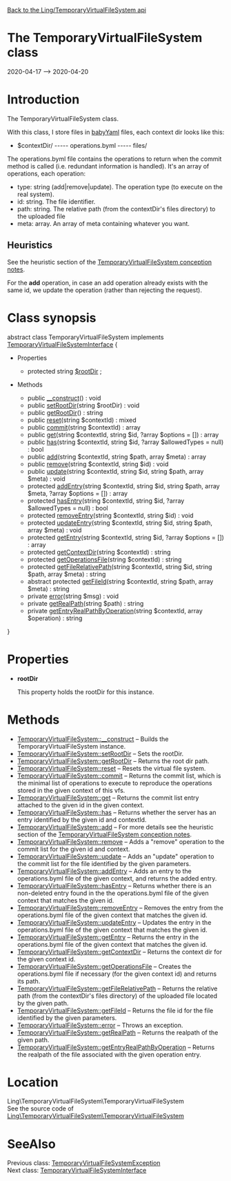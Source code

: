 [Back to the Ling/TemporaryVirtualFileSystem api](https://github.com/lingtalfi/TemporaryVirtualFileSystem/blob/master/doc/api/Ling/TemporaryVirtualFileSystem.md)



The TemporaryVirtualFileSystem class
================
2020-04-17 --> 2020-04-20






Introduction
============

The TemporaryVirtualFileSystem class.

With this class, I store files in [babyYaml](https://github.com/lingtalfi/BabyYaml) files, each context dir looks like this:


- $contextDir/
----- operations.byml
----- files/




The operations.byml file contains the operations to return when the commit method is called (i.e. redundant information
is handled). It's an array of operations, each operation:

- type: string (add|remove|update). The operation type (to execute on the real system).
- id: string. The file identifier.
- path: string. The relative path (from the contextDir's files directory) to the uploaded file
- meta: array. An array of meta containing whatever you want.



Heuristics
-----------

See the heuristic section of the [TemporaryVirtualFileSystem conception notes](https://github.com/lingtalfi/TemporaryVirtualFileSystem/blob/master/doc/pages/conception-notes.md).

For the **add** operation, in case an add operation already exists with the same id, we update the operation (rather than
rejecting the request).



Class synopsis
==============


abstract class <span class="pl-k">TemporaryVirtualFileSystem</span> implements [TemporaryVirtualFileSystemInterface](https://github.com/lingtalfi/TemporaryVirtualFileSystem/blob/master/doc/api/Ling/TemporaryVirtualFileSystem/TemporaryVirtualFileSystemInterface.md) {

- Properties
    - protected string [$rootDir](#property-rootDir) ;

- Methods
    - public [__construct](https://github.com/lingtalfi/TemporaryVirtualFileSystem/blob/master/doc/api/Ling/TemporaryVirtualFileSystem/TemporaryVirtualFileSystem/__construct.md)() : void
    - public [setRootDir](https://github.com/lingtalfi/TemporaryVirtualFileSystem/blob/master/doc/api/Ling/TemporaryVirtualFileSystem/TemporaryVirtualFileSystem/setRootDir.md)(string $rootDir) : void
    - public [getRootDir](https://github.com/lingtalfi/TemporaryVirtualFileSystem/blob/master/doc/api/Ling/TemporaryVirtualFileSystem/TemporaryVirtualFileSystem/getRootDir.md)() : string
    - public [reset](https://github.com/lingtalfi/TemporaryVirtualFileSystem/blob/master/doc/api/Ling/TemporaryVirtualFileSystem/TemporaryVirtualFileSystem/reset.md)(string $contextId) : mixed
    - public [commit](https://github.com/lingtalfi/TemporaryVirtualFileSystem/blob/master/doc/api/Ling/TemporaryVirtualFileSystem/TemporaryVirtualFileSystem/commit.md)(string $contextId) : array
    - public [get](https://github.com/lingtalfi/TemporaryVirtualFileSystem/blob/master/doc/api/Ling/TemporaryVirtualFileSystem/TemporaryVirtualFileSystem/get.md)(string $contextId, string $id, ?array $options = []) : array
    - public [has](https://github.com/lingtalfi/TemporaryVirtualFileSystem/blob/master/doc/api/Ling/TemporaryVirtualFileSystem/TemporaryVirtualFileSystem/has.md)(string $contextId, string $id, ?array $allowedTypes = null) : bool
    - public [add](https://github.com/lingtalfi/TemporaryVirtualFileSystem/blob/master/doc/api/Ling/TemporaryVirtualFileSystem/TemporaryVirtualFileSystem/add.md)(string $contextId, string $path, array $meta) : array
    - public [remove](https://github.com/lingtalfi/TemporaryVirtualFileSystem/blob/master/doc/api/Ling/TemporaryVirtualFileSystem/TemporaryVirtualFileSystem/remove.md)(string $contextId, string $id) : void
    - public [update](https://github.com/lingtalfi/TemporaryVirtualFileSystem/blob/master/doc/api/Ling/TemporaryVirtualFileSystem/TemporaryVirtualFileSystem/update.md)(string $contextId, string $id, string $path, array $meta) : void
    - protected [addEntry](https://github.com/lingtalfi/TemporaryVirtualFileSystem/blob/master/doc/api/Ling/TemporaryVirtualFileSystem/TemporaryVirtualFileSystem/addEntry.md)(string $contextId, string $id, string $path, array $meta, ?array $options = []) : array
    - protected [hasEntry](https://github.com/lingtalfi/TemporaryVirtualFileSystem/blob/master/doc/api/Ling/TemporaryVirtualFileSystem/TemporaryVirtualFileSystem/hasEntry.md)(string $contextId, string $id, ?array $allowedTypes = null) : bool
    - protected [removeEntry](https://github.com/lingtalfi/TemporaryVirtualFileSystem/blob/master/doc/api/Ling/TemporaryVirtualFileSystem/TemporaryVirtualFileSystem/removeEntry.md)(string $contextId, string $id) : void
    - protected [updateEntry](https://github.com/lingtalfi/TemporaryVirtualFileSystem/blob/master/doc/api/Ling/TemporaryVirtualFileSystem/TemporaryVirtualFileSystem/updateEntry.md)(string $contextId, string $id, string $path, array $meta) : void
    - protected [getEntry](https://github.com/lingtalfi/TemporaryVirtualFileSystem/blob/master/doc/api/Ling/TemporaryVirtualFileSystem/TemporaryVirtualFileSystem/getEntry.md)(string $contextId, string $id, ?array $options = []) : array
    - protected [getContextDir](https://github.com/lingtalfi/TemporaryVirtualFileSystem/blob/master/doc/api/Ling/TemporaryVirtualFileSystem/TemporaryVirtualFileSystem/getContextDir.md)(string $contextId) : string
    - protected [getOperationsFile](https://github.com/lingtalfi/TemporaryVirtualFileSystem/blob/master/doc/api/Ling/TemporaryVirtualFileSystem/TemporaryVirtualFileSystem/getOperationsFile.md)(string $contextId) : string
    - protected [getFileRelativePath](https://github.com/lingtalfi/TemporaryVirtualFileSystem/blob/master/doc/api/Ling/TemporaryVirtualFileSystem/TemporaryVirtualFileSystem/getFileRelativePath.md)(string $contextId, string $id, string $path, array $meta) : string
    - abstract protected [getFileId](https://github.com/lingtalfi/TemporaryVirtualFileSystem/blob/master/doc/api/Ling/TemporaryVirtualFileSystem/TemporaryVirtualFileSystem/getFileId.md)(string $contextId, string $path, array $meta) : string
    - private [error](https://github.com/lingtalfi/TemporaryVirtualFileSystem/blob/master/doc/api/Ling/TemporaryVirtualFileSystem/TemporaryVirtualFileSystem/error.md)(string $msg) : void
    - private [getRealPath](https://github.com/lingtalfi/TemporaryVirtualFileSystem/blob/master/doc/api/Ling/TemporaryVirtualFileSystem/TemporaryVirtualFileSystem/getRealPath.md)(string $path) : string
    - private [getEntryRealPathByOperation](https://github.com/lingtalfi/TemporaryVirtualFileSystem/blob/master/doc/api/Ling/TemporaryVirtualFileSystem/TemporaryVirtualFileSystem/getEntryRealPathByOperation.md)(string $contextId, array $operation) : string

}




Properties
=============

- <span id="property-rootDir"><b>rootDir</b></span>

    This property holds the rootDir for this instance.
    
    



Methods
==============

- [TemporaryVirtualFileSystem::__construct](https://github.com/lingtalfi/TemporaryVirtualFileSystem/blob/master/doc/api/Ling/TemporaryVirtualFileSystem/TemporaryVirtualFileSystem/__construct.md) &ndash; Builds the TemporaryVirtualFileSystem instance.
- [TemporaryVirtualFileSystem::setRootDir](https://github.com/lingtalfi/TemporaryVirtualFileSystem/blob/master/doc/api/Ling/TemporaryVirtualFileSystem/TemporaryVirtualFileSystem/setRootDir.md) &ndash; Sets the rootDir.
- [TemporaryVirtualFileSystem::getRootDir](https://github.com/lingtalfi/TemporaryVirtualFileSystem/blob/master/doc/api/Ling/TemporaryVirtualFileSystem/TemporaryVirtualFileSystem/getRootDir.md) &ndash; Returns the root dir path.
- [TemporaryVirtualFileSystem::reset](https://github.com/lingtalfi/TemporaryVirtualFileSystem/blob/master/doc/api/Ling/TemporaryVirtualFileSystem/TemporaryVirtualFileSystem/reset.md) &ndash; Resets the virtual file system.
- [TemporaryVirtualFileSystem::commit](https://github.com/lingtalfi/TemporaryVirtualFileSystem/blob/master/doc/api/Ling/TemporaryVirtualFileSystem/TemporaryVirtualFileSystem/commit.md) &ndash; Returns the commit list, which is the minimal list of operations to execute to reproduce the operations stored in the given context of this vfs.
- [TemporaryVirtualFileSystem::get](https://github.com/lingtalfi/TemporaryVirtualFileSystem/blob/master/doc/api/Ling/TemporaryVirtualFileSystem/TemporaryVirtualFileSystem/get.md) &ndash; Returns the commit list entry attached to the given id in the given context.
- [TemporaryVirtualFileSystem::has](https://github.com/lingtalfi/TemporaryVirtualFileSystem/blob/master/doc/api/Ling/TemporaryVirtualFileSystem/TemporaryVirtualFileSystem/has.md) &ndash; Returns whether the server has an entry identified by the given id and contextId.
- [TemporaryVirtualFileSystem::add](https://github.com/lingtalfi/TemporaryVirtualFileSystem/blob/master/doc/api/Ling/TemporaryVirtualFileSystem/TemporaryVirtualFileSystem/add.md) &ndash; For more details see the heuristic section of the [TemporaryVirtualFileSystem conception notes](https://github.com/lingtalfi/TemporaryVirtualFileSystem/blob/master/doc/pages/conception-notes.md).
- [TemporaryVirtualFileSystem::remove](https://github.com/lingtalfi/TemporaryVirtualFileSystem/blob/master/doc/api/Ling/TemporaryVirtualFileSystem/TemporaryVirtualFileSystem/remove.md) &ndash; Adds a "remove" operation to the commit list for the given id and context.
- [TemporaryVirtualFileSystem::update](https://github.com/lingtalfi/TemporaryVirtualFileSystem/blob/master/doc/api/Ling/TemporaryVirtualFileSystem/TemporaryVirtualFileSystem/update.md) &ndash; Adds an "update" operation to the commit list for the file identified by the given parameters.
- [TemporaryVirtualFileSystem::addEntry](https://github.com/lingtalfi/TemporaryVirtualFileSystem/blob/master/doc/api/Ling/TemporaryVirtualFileSystem/TemporaryVirtualFileSystem/addEntry.md) &ndash; Adds an entry to the operations.byml file of the given context, and returns the added entry.
- [TemporaryVirtualFileSystem::hasEntry](https://github.com/lingtalfi/TemporaryVirtualFileSystem/blob/master/doc/api/Ling/TemporaryVirtualFileSystem/TemporaryVirtualFileSystem/hasEntry.md) &ndash; Returns whether there is an non-deleted entry found in the the operations.byml file of the given context that matches the given id.
- [TemporaryVirtualFileSystem::removeEntry](https://github.com/lingtalfi/TemporaryVirtualFileSystem/blob/master/doc/api/Ling/TemporaryVirtualFileSystem/TemporaryVirtualFileSystem/removeEntry.md) &ndash; Removes the entry from the operations.byml file of the given context that matches the given id.
- [TemporaryVirtualFileSystem::updateEntry](https://github.com/lingtalfi/TemporaryVirtualFileSystem/blob/master/doc/api/Ling/TemporaryVirtualFileSystem/TemporaryVirtualFileSystem/updateEntry.md) &ndash; Updates the entry in the operations.byml file of the given context that matches the given id.
- [TemporaryVirtualFileSystem::getEntry](https://github.com/lingtalfi/TemporaryVirtualFileSystem/blob/master/doc/api/Ling/TemporaryVirtualFileSystem/TemporaryVirtualFileSystem/getEntry.md) &ndash; Returns the entry in the operations.byml file of the given context that matches the given id.
- [TemporaryVirtualFileSystem::getContextDir](https://github.com/lingtalfi/TemporaryVirtualFileSystem/blob/master/doc/api/Ling/TemporaryVirtualFileSystem/TemporaryVirtualFileSystem/getContextDir.md) &ndash; Returns the context dir for the given context id.
- [TemporaryVirtualFileSystem::getOperationsFile](https://github.com/lingtalfi/TemporaryVirtualFileSystem/blob/master/doc/api/Ling/TemporaryVirtualFileSystem/TemporaryVirtualFileSystem/getOperationsFile.md) &ndash; Creates the operations.byml file if necessary (for the given context id) and returns its path.
- [TemporaryVirtualFileSystem::getFileRelativePath](https://github.com/lingtalfi/TemporaryVirtualFileSystem/blob/master/doc/api/Ling/TemporaryVirtualFileSystem/TemporaryVirtualFileSystem/getFileRelativePath.md) &ndash; Returns the relative path (from the contextDir's files directory) of the uploaded file located by the given path.
- [TemporaryVirtualFileSystem::getFileId](https://github.com/lingtalfi/TemporaryVirtualFileSystem/blob/master/doc/api/Ling/TemporaryVirtualFileSystem/TemporaryVirtualFileSystem/getFileId.md) &ndash; Returns the file id for the file identified by the given parameters.
- [TemporaryVirtualFileSystem::error](https://github.com/lingtalfi/TemporaryVirtualFileSystem/blob/master/doc/api/Ling/TemporaryVirtualFileSystem/TemporaryVirtualFileSystem/error.md) &ndash; Throws an exception.
- [TemporaryVirtualFileSystem::getRealPath](https://github.com/lingtalfi/TemporaryVirtualFileSystem/blob/master/doc/api/Ling/TemporaryVirtualFileSystem/TemporaryVirtualFileSystem/getRealPath.md) &ndash; Returns the realpath of the given path.
- [TemporaryVirtualFileSystem::getEntryRealPathByOperation](https://github.com/lingtalfi/TemporaryVirtualFileSystem/blob/master/doc/api/Ling/TemporaryVirtualFileSystem/TemporaryVirtualFileSystem/getEntryRealPathByOperation.md) &ndash; Returns the realpath of the file associated with the given operation entry.





Location
=============
Ling\TemporaryVirtualFileSystem\TemporaryVirtualFileSystem<br>
See the source code of [Ling\TemporaryVirtualFileSystem\TemporaryVirtualFileSystem](https://github.com/lingtalfi/TemporaryVirtualFileSystem/blob/master/TemporaryVirtualFileSystem.php)



SeeAlso
==============
Previous class: [TemporaryVirtualFileSystemException](https://github.com/lingtalfi/TemporaryVirtualFileSystem/blob/master/doc/api/Ling/TemporaryVirtualFileSystem/Exception/TemporaryVirtualFileSystemException.md)<br>Next class: [TemporaryVirtualFileSystemInterface](https://github.com/lingtalfi/TemporaryVirtualFileSystem/blob/master/doc/api/Ling/TemporaryVirtualFileSystem/TemporaryVirtualFileSystemInterface.md)<br>
